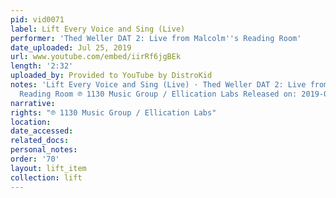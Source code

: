 ```yaml
---
pid: vid0071
label: Lift Every Voice and Sing (Live)
performer: 'Thed Weller DAT 2: Live from Malcolm''s Reading Room'
date_uploaded: Jul 25, 2019
url: www.youtube.com/embed/iirRf6jgBEk
length: '2:32'
uploaded_by: Provided to YouTube by DistroKid
notes: 'Lift Every Voice and Sing (Live) · Thed Weller DAT 2: Live from Malcolm''s
  Reading Room ℗ 1130 Music Group / Ellication Labs Released on: 2019-07-04'
narrative: 
rights: "℗ 1130 Music Group / Ellication Labs"
location: 
date_accessed: 
related_docs: 
personal_notes: 
order: '70'
layout: lift_item
collection: lift
---
```

